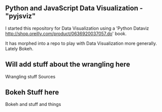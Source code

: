 Python and JavaScript Data Visualization - "pyjsviz"
----------------------------------------------------

I started this repository for Data Visualization using a 'Python Dataviz 
<http://shop.oreilly.com/product/0636920037057.do>' book.

It has morphed into a repo to play with Data Visualization more generally.
Lately Bokeh.

Will add stuff about the wrangling here
---------------------------------------

Wrangling stuff
Sources

Bokeh Stuff here
----------------

Bokeh and stuff and things




